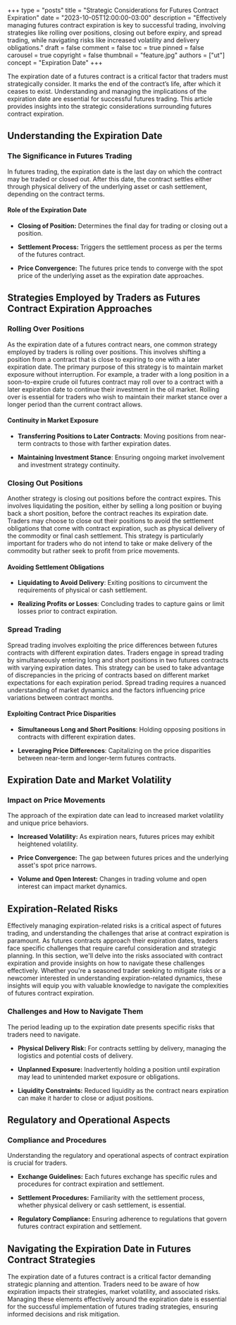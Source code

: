 +++
type = "posts"
title = "Strategic Considerations for Futures Contract Expiration"
date = "2023-10-05T12:00:00-03:00"
description = "Effectively managing futures contract expiration is key to successful trading, involving strategies like rolling over positions, closing out before expiry, and spread trading, while navigating risks like increased volatility and delivery obligations." 
draft = false
comment = false
toc = true
pinned = false
carousel = true
copyright = false
thumbnail = "feature.jpg"
authors = ["ut"]
concept = "Expiration Date"
+++

The expiration date of a futures contract is a critical factor that
traders must strategically consider. It marks the end of the contract’s
life, after which it ceases to exist. Understanding and managing the
implications of the expiration date are essential for successful futures
trading. This article provides insights into the strategic
considerations surrounding futures contract expiration.

## Understanding the Expiration Date

### The Significance in Futures Trading

In futures trading, the expiration date is the last day on which the
contract may be traded or closed out. After this date, the contract
settles either through physical delivery of the underlying asset or cash
settlement, depending on the contract terms.

#### Role of the Expiration Date

-   **Closing of Position:** Determines the final day for trading or
    closing out a position.

-   **Settlement Process:** Triggers the settlement process as per the
    terms of the futures contract.

-   **Price Convergence:** The futures price tends to converge with the
    spot price of the underlying asset as the expiration date
    approaches.

## Strategies Employed by Traders as Futures Contract Expiration Approaches

### Rolling Over Positions

As the expiration date of a futures contract nears, one common strategy
employed by traders is rolling over positions. This involves shifting a
position from a contract that is close to expiring to one with a later
expiration date. The primary purpose of this strategy is to maintain
market exposure without interruption. For example, a trader with a long
position in a soon-to-expire crude oil futures contract may roll over to
a contract with a later expiration date to continue their investment in
the oil market. Rolling over is essential for traders who wish to
maintain their market stance over a longer period than the current
contract allows.

#### Continuity in Market Exposure

-   **Transferring Positions to Later Contracts**: Moving positions from
    near-term contracts to those with farther expiration dates.

-   **Maintaining Investment Stance**: Ensuring ongoing market
    involvement and investment strategy continuity.

### Closing Out Positions

Another strategy is closing out positions before the contract expires.
This involves liquidating the position, either by selling a long
position or buying back a short position, before the contract reaches
its expiration date. Traders may choose to close out their positions to
avoid the settlement obligations that come with contract expiration,
such as physical delivery of the commodity or final cash settlement.
This strategy is particularly important for traders who do not intend to
take or make delivery of the commodity but rather seek to profit from
price movements.

#### Avoiding Settlement Obligations

-   **Liquidating to Avoid Delivery**: Exiting positions to circumvent
    the requirements of physical or cash settlement.

-   **Realizing Profits or Losses**: Concluding trades to capture gains
    or limit losses prior to contract expiration.

### Spread Trading

Spread trading involves exploiting the price differences between futures
contracts with different expiration dates. Traders engage in spread
trading by simultaneously entering long and short positions in two
futures contracts with varying expiration dates. This strategy can be
used to take advantage of discrepancies in the pricing of contracts
based on different market expectations for each expiration period.
Spread trading requires a nuanced understanding of market dynamics and
the factors influencing price variations between contract months.

#### Exploiting Contract Price Disparities

-   **Simultaneous Long and Short Positions**: Holding opposing
    positions in contracts with different expiration dates.

-   **Leveraging Price Differences**: Capitalizing on the price
    disparities between near-term and longer-term futures contracts.

## Expiration Date and Market Volatility

### Impact on Price Movements

The approach of the expiration date can lead to increased market
volatility and unique price behaviors.

-   **Increased Volatility:** As expiration nears, futures prices may
    exhibit heightened volatility.

-   **Price Convergence:** The gap between futures prices and the
    underlying asset's spot price narrows.

-   **Volume and Open Interest:** Changes in trading volume and open
    interest can impact market dynamics.

## Expiration-Related Risks

Effectively managing expiration-related risks is a critical aspect of
futures trading, and understanding the challenges that arise at contract
expiration is paramount. As futures contracts approach their expiration
dates, traders face specific challenges that require careful
consideration and strategic planning. In this section, we'll delve into
the risks associated with contract expiration and provide insights on
how to navigate these challenges effectively. Whether you're a seasoned
trader seeking to mitigate risks or a newcomer interested in
understanding expiration-related dynamics, these insights will equip you
with valuable knowledge to navigate the complexities of futures contract
expiration.

### Challenges and How to Navigate Them

The period leading up to the expiration date presents specific risks
that traders need to navigate.

-   **Physical Delivery Risk:** For contracts settling by delivery,
    managing the logistics and potential costs of delivery.

-   **Unplanned Exposure:** Inadvertently holding a position until
    expiration may lead to unintended market exposure or obligations.

-   **Liquidity Constraints:** Reduced liquidity as the contract nears
    expiration can make it harder to close or adjust positions.

## Regulatory and Operational Aspects

### Compliance and Procedures

Understanding the regulatory and operational aspects of contract
expiration is crucial for traders.

-   **Exchange Guidelines:** Each futures exchange has specific rules
    and procedures for contract expiration and settlement.

-   **Settlement Procedures:** Familiarity with the settlement process,
    whether physical delivery or cash settlement, is essential.

-   **Regulatory Compliance:** Ensuring adherence to regulations that
    govern futures contract expiration and settlement.

## Navigating the Expiration Date in Futures Contract Strategies

The expiration date of a futures contract is a critical factor demanding
strategic planning and attention. Traders need to be aware of how
expiration impacts their strategies, market volatility, and associated
risks. Managing these elements effectively around the expiration date is
essential for the successful implementation of futures trading
strategies, ensuring informed decisions and risk mitigation.

